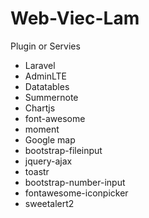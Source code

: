 # Web-Viec-Lam
Plugin or Servies
<ul>
    <li>Laravel</li>
    <li>AdminLTE</li>
    <li>Datatables</li>
    <li>Summernote</li>
    <li>Chartjs</li>
    <li>font-awesome</li>
    <li>moment</li>
    <li>Google map</li>
    <li>bootstrap-fileinput</li>
    <li>jquery-ajax</li>
    <li>toastr</li>
    <li>bootstrap-number-input</li>
    <li>fontawesome-iconpicker</li>
    <li>sweetalert2</li>
</ul>

